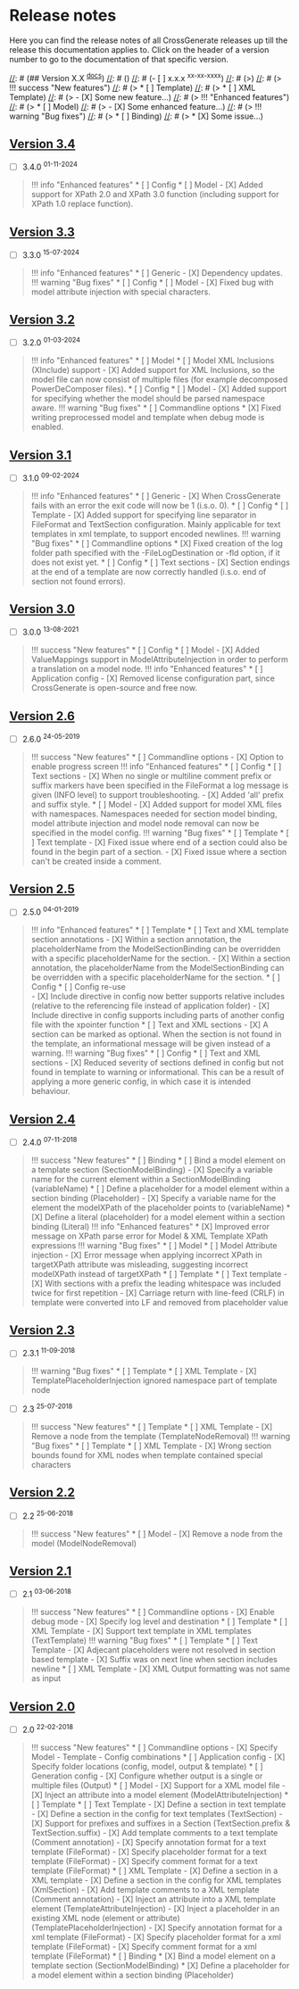 # Release notes

Here you can find the release notes of all CrossGenerate releases up till the release this documentation applies to.
Click on the header of a version number to go to the documentation of that specific version.

[//]: # (Use the following example to create the release notes for a new release.)
[//]: # ()
[//]: # (## Version X.X <sup>[docs](../X.X/)</sup>)
[//]: # ()
[//]: # (- [ ] x.x.x <sup>xx-xx-xxxx</sup>)
[//]: # (>)
[//]: # (> !!! success "New features")
[//]: # (>     * [ ] Template)
[//]: # (>         * [ ] XML Template)
[//]: # (>             - [X] Some new feature...)
[//]: # (> !!! "Enhanced features")
[//]: # (>     * [ ] Model)
[//]: # (>         - [X] Some enhanced feature...)
[//]: # (> !!! warning "Bug fixes")
[//]: # (>     * [ ] Binding)
[//]: # (>         * [X] Some issue...)

## [Version 3.4](../../3.4/)

- [ ] 3.4.0 <sup>01-11-2024</sup>
>
> !!! info "Enhanced features"
>     * [ ] Config
>         * [ ] Model
>             - [X] Added support for XPath 2.0 and XPath 3.0 function (including support for XPath 1.0 replace function).

## [Version 3.3](../../3.3/)

- [ ] 3.3.0 <sup>15-07-2024</sup>
>
> !!! info "Enhanced features"
>     * [ ] Generic
>         - [X] Dependency updates.
> !!! warning "Bug fixes"
>     * [ ] Config
>         * [ ] Model
>             - [X] Fixed bug with model attribute injection with special characters.

## [Version 3.2](../../3.2/)

- [ ] 3.2.0 <sup>01-03-2024</sup>
>
> !!! info "Enhanced features"
>     * [ ] Model
>         * [ ] Model XML Inclusions (XInclude) support
>             - [X] Added support for XML Inclusions, so the model file can now consist of multiple files (for example decomposed PowerDeComposer files).
>     * [ ] Config
>         * [ ] Model
>             - [X] Added support for specifying whether the model should be parsed namespace aware.
> !!! warning "Bug fixes"
>     * [ ] Commandline options
>         * [X] Fixed writing preprocessed model and template when debug mode is enabled.

## [Version 3.1](../../3.1/)

- [ ] 3.1.0 <sup>09-02-2024</sup>
>
> !!! info "Enhanced features"
>     * [ ] Generic
>         - [X] When CrossGenerate fails with an error the exit code will now be 1 (i.s.o. 0).
>     * [ ] Config
>         * [ ] Template
>             - [X] Added support for specifying line separator in FileFormat and TextSection configuration. Mainly applicable for text templates in xml template, to support encoded newlines.
> !!! warning "Bug fixes"
>     * [ ] Commandline options
>         * [X] Fixed creation of the log folder path specified with the -FileLogDestination or -fld option, if it does not exist yet.
>     * [ ] Config
>         * [ ] Text sections
>             - [X] Section endings at the end of a template are now correctly handled (i.s.o. end of section not found errors).

## [Version 3.0](../../3.0/)

- [ ] 3.0.0 <sup>13-08-2021</sup>
>
> !!! success "New features"
>     * [ ] Config
>         * [ ] Model
>             - [X] Added ValueMappings support in ModelAttributeInjection in order to perform a translation on a model node.
> !!! info "Enhanced features"
>     * [ ] Application config
>         - [X] Removed license configuration part, since CrossGenerate is open-source and free now.

## [Version 2.6](../../2.6/)

- [ ] 2.6.0 <sup>24-05-2019</sup>
>
> !!! success "New features"
>     * [ ] Commandline options
>         - [X] Option to enable progress screen
> !!! info "Enhanced features"
>     * [ ] Config
>         * [ ] Text sections
>             - [X] When no single or multiline comment prefix or suffix markers have been specified in the FileFormat a log message is given (INFO level) to support troubleshooting.
>             - [X] Added 'all' prefix and suffix style.
>         * [ ] Model
              - [X] Added support for model XML files with namespaces. Namespaces needed for section model binding, model attribute injection and model node removal can now be specified in the model config. 
> !!! warning "Bug fixes"
>     * [ ] Template
>         * [ ] Text template
>             - [X] Fixed issue where end of a section could also be found in the begin part of a section.
>             - [X] Fixed issue where a section can't be created inside a comment.

## [Version 2.5](../../2.5/)

- [ ] 2.5.0 <sup>04-01-2019</sup>
>
> !!! info "Enhanced features"
>     * [ ] Template
>         * [ ] Text and XML template section annotations
>             - [X] Within a section annotation, the placeholderName from the ModelSectionBinding can be overridden with a specific placeholderName for the section.
>             - [X] Within a section annotation, the placeholderName from the ModelSectionBinding can be overridden with a specific placeholderName for the section.
>     * [ ] Config
>         * [ ] Config re-use    
>             - [X] Include directive in config now better supports relative includes (relative to the referencing file instead of application folder)
>             - [X] Include directive in config supports including parts of another config file with the xpointer function
>         * [ ] Text and XML sections
>             - [X] A section can be marked as optional. When the section is not found in the template, an informational message will be given instead of a warning.
> !!! warning "Bug fixes"
>     * [ ] Config
>         * [ ] Text and XML sections
>             - [X] Reduced severity of sections defined in config but not found in template to warning or informational. This can be a result of applying a more generic config, in which case it is intended behaviour.

## [Version 2.4](../../2.4/)

- [ ] 2.4.0 <sup>07-11-2018</sup>
>
> !!! success "New features"
>     * [ ] Binding
>         * [ ] Bind a model element on a template section (SectionModelBinding)
>             - [X] Specify a variable name for the current element within a SectionModelBinding (variableName)
>         * [ ] Define a placeholder for a model element within a section binding (Placeholder)
>             - [X] Specify a variable name for the element the modelXPath of the placeholder points to (variableName)
>         * [X] Define a literal (placeholder) for a model element within a section binding (Literal)
> !!! info "Enhanced features"
>     * [X] Improved error message on XPath parse error for Model & XML Template XPath expressions
> !!! warning "Bug fixes"
>     * [ ] Model
>         * [ ] Model Attribute injection
>             - [X] Error message when applying incorrect XPath in targetXPath attribute was misleading, suggesting incorrect modelXPath instead of targetXPath
>     * [ ] Template
>         * [ ] Text template
>             - [X] With sections with a prefix the leading whitespace was included twice for first repetition
>             - [X] Carriage return with line-feed (CRLF) in template were converted into LF and removed from placeholder value

## [Version 2.3](../../2.3/)

- [ ] 2.3.1 <sup>11-09-2018</sup>
> 
> !!! warning "Bug fixes"
>     * [ ] Template
>         * [ ] XML Template
>             - [X] TemplatePlaceholderInjection ignored namespace part of template node

- [ ] 2.3 <sup>25-07-2018</sup>
>
> !!! success "New features"
>     * [ ] Template
>         * [ ] XML Template
>             - [X] Remove a node from the template (TemplateNodeRemoval)
> !!! warning "Bug fixes"
>     * [ ] Template
>         * [ ] XML Template
>             - [X] Wrong section bounds found for XML nodes when template contained special characters

## [Version 2.2](../../2.1/)

- [ ] 2.2 <sup>25-06-2018</sup>
> 
> !!! success "New features"
>     * [ ] Model
>         - [X] Remove a node from the model (ModelNodeRemoval)

## [Version 2.1](../../2.1/)

- [ ] 2.1 <sup>03-06-2018</sup>
> 
> !!! success "New features"
>     * [ ] Commandline options
>         - [X] Enable debug mode
>         - [X] Specify log level and destination
>     * [ ] Template
>         * [ ] XML Template
>             - [X] Support text template in XML templates (TextTemplate)
> !!! warning "Bug fixes"
>     * [ ] Template
>         * [ ] Text Template
>             - [X] Adjecant placeholders were not resolved in section based template
>             - [X] Suffix was on next line when section includes newline
>         * [ ] XML Template
>             - [X] XML Output formatting was not same as input

## [Version 2.0](../../2.0/)

- [ ] 2.0 <sup>22-02-2018</sup>
> 
> !!! success "New features"
>     * [ ] Commandline options
>         - [X] Specify Model - Template - Config combinations
>     * [ ] Application config
>         - [X] Specify folder locations (config, model, output & template)
>     * [ ] Generation config
>         - [X] Configure whether output is a single or multiple files (Output)
>     * [ ] Model
>         - [X] Support for a XML model file
>         - [X] Inject an attribute into a model element (ModelAttributeInjection)
>     * [ ] Template
>         * [ ] Text Template
>             - [X] Define a section in text template
>             - [X] Define a section in the config for text templates (TextSection)
>             - [X] Support for prefixes and suffixes in a Section (TextSection.prefix & TextSection.suffix)
>             - [X] Add template comments to a text template (Comment annotation)
>             - [X] Specify annotation format for a text template (FileFormat)
>             - [X] Specify placeholder format for a text template (FileFormat)
>             - [X] Specify comment format for a text template (FileFormat)
>         * [ ] XML Template
>             - [X] Define a section in a XML template
>             - [X] Define a section in the config for XML templates (XmlSection)
>             - [X] Add template comments to a XML template (Comment annotation)
>             - [X] Inject an attribute into a XML template element (TemplateAttributeInjection)
>             - [X] Inject a placeholder in an existing XML node (element or attribute) (TemplatePlaceholderInjection)
>             - [X] Specify annotation format for a xml template (FileFormat)
>             - [X] Specify placeholder format for a xml template (FileFormat)
>             - [X] Specify comment format for a xml template (FileFormat)
>     * [ ] Binding
>         * [X] Bind a model element on a template section (SectionModelBinding)
>         * [X] Define a placeholder for a model element within a section binding (Placeholder)
